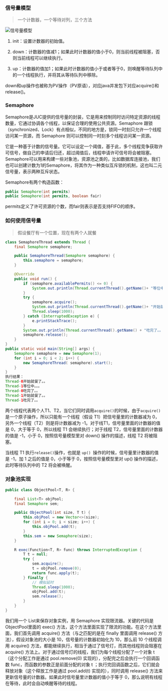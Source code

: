 ### 信号量模型

> 一个计数器，一个等待对列，三个方法

![信号量模型](C:\Users\18073632\Desktop\binfa\信号量模型.png)

1. init：设置计数器的初始值。

2. down：计数器的值减1；如果此时计数器的值小于0，则当前线程被阻塞，否则当前线程可以继续执行。

3. up：计数器的值加1；如果此时计数器的值小于或者等于0，则唤醒等待队列中的一个线程执行，并将其从等待队列中移除。

down和up操作也被称为PV操作（PV原语），对应java并发包下对应acquire()和release()。

### Semaphore 

Semaphore是JUC提供的信号量的封装，它是用来控制同时访问特定资源的线程数量，它通过协调各个线程，以保证合理的使用公共资源。Semaphore 跟锁（synchronized、Lock）有点相似，不同的地方是，锁同一时刻只允许一个线程访问某一资源，而 Semaphore 则可以控制同一时刻多个线程访问某一资源。

它是一种基于计数的信号量。它可以设定一个阈值，基于此，多个线程竞争获取许可信号，做自己的申请后归还，超过阈值后，线程申请许可信号将会被阻塞。Semaphore可以用来构建一些对象池，资源池之类的，比如数据库连接池，我们也可以创建计数为1的Semaphore，将其作为一种类似互斥锁的机制，这也叫二元信号量，表示两种互斥状态。

Semaphore有两个构造函数：

```java
public Semaphore(int permits)
public Semaphore(int permits, boolean fair)
```

permits定义了许可资源的个数，而fair则表示是否支持FIFO的顺序。

### 如何使用信号量

> 假设餐厅有一个位置，现在有两个人就餐

```java
class SemaphoreThread extends Thread {
    final Semaphore semaphore;

    public SemaphoreThread(Semaphore semaphore) {
        this.semaphore = semaphore;
    }

    @Override
    public void run() {
        if (semaphore.availablePermits() <= 0) {
            System.out.println(Thread.currentThread().getName()+ "等位中。。。");
        }
        try {
            semaphore.acquire();
            System.out.println(Thread.currentThread().getName()+ "开始就餐了。。");
            Thread.sleep(1000);
        } catch (InterruptedException e) {
            e.printStackTrace();
        }
        System.out.println(Thread.currentThread().getName() + "吃完了。。");
        semaphore.release();
    }
}
public static void main(String[] args) {
    Semaphore semaphore = new Semaphore(1);
    for (int i = 0; i < 2; i++) {
        new SemaphoreThread( semaphore).start();
    }
}
执行结果：
Thread-0开始就餐了。。
Thread-1等位中。。。
Thread-0吃完了。。
Thread-1开始就餐了。。
Thread-1吃完了。。
```

两个线程代表两个人T1、T2，当它们同时调用` acquire() `的时候，由于`acquire()` 是一个原子操作，所以只能有一个线程（假设 T1）把信号量里的计数器减为 0，另外一个线程（T2）则是将计数器减为 -1。对于线T1，信号量里面的计数器的值是 0，大于等于 0，所以线程 T1 会继续执行；对于线程 T2，信号量里面的计数器的值是 -1，小于 0，按照信号量模型里对 down() 操作的描述，线程 T2 将被阻塞。

当线程 T1 执行` release() `操作，也就是 `up() `操作的时候，信号量里计数器的值是 -1，加 1 之后的值是 0，小于等于 0，按照信号量模型里对 up() 操作的描述，此时等待队列中的 T2 将会被唤醒。

### 对象池实现

```java
public class ObjectPool<T, R> {

    final List<T> objPool;
    final Semaphore sem;

    public ObjectPool(int size, T t) {
        this.objPool = new Vector<>(size);
        for (int i = 0; i < size; i++) {
            this.objPool.add(t);
        }
        this.sem = new Semaphore(size);
    }

    R exec(Function<T, R> func) throws InterruptedException {
        T t = null;
        try {
            sem.acquire();
            t = objPool.remove(0);
            return func.apply(t);
        } finally {
            // 模拟延时
            Thread.sleep(1000);
            objPool.add(t);
            sem.release();
        }
    }
}
```

我们用一个 List来保存对象实例，用 Semaphore 实现限流器。关键的代码是 ObjectPool里面的 exec() 方法，这个方法里面实现了限流的功能。在这个方法里面，我们首先调用 acquire() 方法（与之匹配的是在 finally 里面调用 release() 方法），假设对象池的大小是 10，信号量的计数器初始化为 10，那么前 10 个线程调用 acquire() 方法，都能继续执行，相当于通过了信号灯，而其他线程则会阻塞在 acquire() 方法上。对于通过信号灯的线程，我们为每个线程分配了一个对象 t（这个分配工作是通过 pool.remove(0) 实现的），分配完之后会执行一个回调函数 func，而函数的参数正是前面分配的对象 t ；执行完回调函数之后，它们就会释放对象（这个释放工作是通过 pool.add(t) 实现的），同时调用 release() 方法来更新信号量的计数器。如果此时信号量里计数器的值小于等于 0，那么说明有线程在等待，此时会自动唤醒等待的线程。